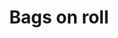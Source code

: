 ---
title: Bags on roll
description: ""
image: src/assets/images/bags-on-roll.jpeg
imageAlt: Bags on roll
tags:
  - plasticCategories_en
---